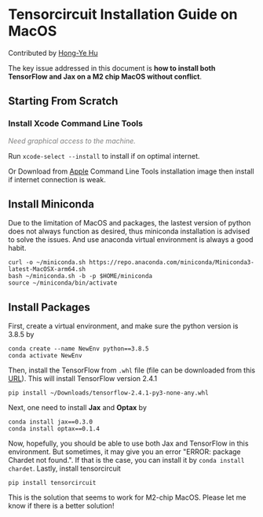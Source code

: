 # Tensorcircuit Installation Guide on MacOS

Contributed by [Hong-Ye Hu](https://github.com/hongyehu)

The key issue addressed in this document is **how to install both TensorFlow and Jax on a M2 chip MacOS without conflict**. 

## Starting From Scratch

### Install Xcode Command Line Tools

<font color=gray><em>Need graphical access to the machine.</em></font>

Run `xcode-select --install` to install if on optimal internet.

Or Download from [Apple](https://developer.apple.com/download/more/) Command Line Tools installation image then install if internet connection is weak.

## Install Miniconda

Due to the limitation of MacOS and packages, the lastest version of python does not always function as desired, thus miniconda installation is advised to solve the issues. And use anaconda virtual environment is always a good habit.

```
curl -o ~/miniconda.sh https://repo.anaconda.com/miniconda/Miniconda3-latest-MacOSX-arm64.sh
bash ~/miniconda.sh -b -p $HOME/miniconda
source ~/miniconda/bin/activate
```

## Install Packages
First, create a virtual environment, and make sure the python version is 3.8.5 by
```
conda create --name NewEnv python==3.8.5
conda activate NewEnv
```
Then, install the TensorFlow from `.whl` file (file can be downloaded from this [URL](https://drive.google.com/drive/folders/1oSipZLnoeQB0Awz8U68KYeCPsULy_dQ7)). This will install TensorFlow version 2.4.1
```
pip install ~/Downloads/tensorflow-2.4.1-py3-none-any.whl
```
Next, one need to install **Jax** and **Optax** by
```
conda install jax==0.3.0
conda install optax==0.1.4
```
Now, hopefully, you should be able to use both Jax and TensorFlow in this environment. But sometimes, it may give you an error "ERROR: package Chardet not found.". 
If that is the case, you can install it by `conda install chardet`.
Lastly, install tensorcircuit
```
pip install tensorcircuit
```
This is the solution that seems to work for M2-chip MacOS. Please let me know if there is a better solution!


